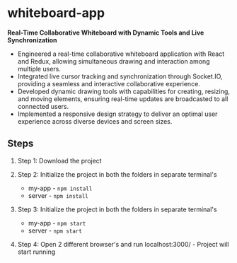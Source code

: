 # whiteboard-app

**Real-Time Collaborative Whiteboard with Dynamic Tools and Live Synchronization**

- Engineered a real-time collaborative whiteboard application with React and Redux, allowing simultaneous drawing and interaction among multiple users.
- Integrated live cursor tracking and synchronization through Socket.IO, providing a seamless and interactive collaborative experience.
- Developed dynamic drawing tools with capabilities for creating, resizing, and moving elements, ensuring real-time updates are broadcasted to all connected users.
- Implemented a responsive design strategy to deliver an optimal user experience across diverse devices and screen sizes.

## Steps 

1. Step 1: Download the project

2. Step 2: Initialize the project in both the folders in separate terminal's
    - my-app - `npm install`
    - server - `npm install`

3. Step 3: Initialize the project in both the folders in separate terminal's
    - my-app - `npm start`
    - server - `npm start`

4. Step 4: Open 2 different browser's and run localhost:3000/ - Project will start running
